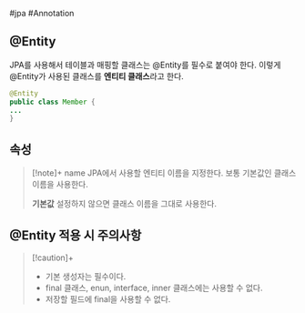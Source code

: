 #jpa #Annotation 

## @Entity
JPA를 사용해서 테이블과 매핑할 클래스는 @Entity를 필수로 붙여야 한다. 이렇게 @Entity가 사용된 클래스를 **엔티티 클래스**라고 한다.

```java
@Entity
public class Member {
...
}
```

## 속성
> [!note]+ name
> JPA에서 사용할 엔티티 이름을 지정한다. 보통 기본값인 클래스 이름을 사용한다.
> 
> **기본값**
> 설정하지 않으면 클래스 이름을 그대로 사용한다.

## @Entity 적용 시 주의사항
> [!caution]+ 
> + 기본 생성자는 필수이다.
> + final 클래스, enun, interface, inner 클래스에는 사용할 수 없다.
> + 저장할 필드에 final을 사용할 수 없다.
